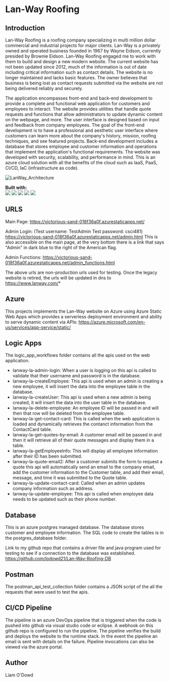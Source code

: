# Lan-Way Roofing

## Introduction


Lan-Way Roofing is a roofing company specializing in multi million dollar commercial and industrial projects for major clients. Lan-Way is a privately owned and operated business founded in 1967 by Wayne Eidson, currently presided by Brownie Eidson. Lan-Way Roofing engaged me to work with them to build and design a new modern website. The current website has not been updated since 2012, much of the information is out of date including critical information such as contact details. The website is no longer maintained and lacks basic features. The owner believes that business is being lost as contact requests submitted via the website are not being delivered reliably and securely. 

The application encompasses front-end and back-end development to provide a complete and functional web application for customers and employees to interact. The website provides utilities that handle quote requests and functions that allow administrators to update dynamic content on the webpage, and more. The user interface is designed based on input and feedback from company employees. The goal of the front-end development is to have a professional and aesthetic user interface where customers can learn more about the company's history, mission, roofing techniques, and see featured projects. Back-end development includes a database that stores employee and customer information and operations that implement the application's functional requirements. The website was developed with security, scalability, and performance in mind. This is an azure cloud solution with all the benefits of the cloud such as laaS, PaaS, CI/CD, IaC (infrastructure as code).

![LanWay_Architecture](https://user-images.githubusercontent.com/60274768/161867950-4f70588c-b2e4-405e-8096-ca95894051ac.jpg)


**Built with:** 
<br/>
<img src="https://img.shields.io/badge/HTML5-E34F26?style=for-the-badge&logo=html5&logoColor=white" />
<img src="https://img.shields.io/badge/CSS3-1572B6?style=for-the-badge&logo=css3&logoColor=white" />
<img src="https://img.shields.io/badge/JavaScript-F7DF1E?style=for-the-badge&logo=javascript&logoColor=black" />
<img src="https://img.shields.io/badge/PostgreSQL-316192?style=for-the-badge&logo=postgresql&logoColor=white" />
<img src="https://img.shields.io/badge/Microsoft_Azure-0089D6?style=for-the-badge&logo=microsoft-azure&logoColor=white" />


## URLS

Main Page:
https://victorious-sand-018f36a0f.azurestaticapps.net/
<br/>

Admin Login:
(Test username: TestAdmin Test password: csci481)
https://victorious-sand-018f36a0f.azurestaticapps.net/admin.html
This is also accessible on the main page, at the very bottom there is a link that says "Admin" in dark blue to the right of the American flag.


Admin Functions:
https://victorious-sand-018f36a0f.azurestaticapps.net/admin_functions.html

The above urls are non-production urls used for testing. Once the legacy website is retired, the urls will be updated in dns to https://www.lanway.com/*

## Azure
This projects implements the Lan-Way website on Azure using Azure Static Web Apps which provides a serverless deployment environment and ability to serve dynamic content via APIs: https://azure.microsoft.com/en-us/services/app-service/static/

## Logic Apps
The logic_app_workflows folder contains all the apis used on the web application.

- lanway-la-admin-login: When a user is logging on this api is called to validate that their username and password is in the database.
- lanway-la-createEmployee: This api is used when an admin is creating a new employee, it will insert the data into the employee table in the database.
- lanway-la-createUser: This api is used when a new admin is being created, it will insert the data into the user table in the database.
- lanway-la-delete-employee: An employee ID will be passed in and will then that row will be deleted from the employee table.
- lanway-la-get-contact-card: This is called when the web application is loaded and dynamically retrieves the contanct information from the ContactCard table.
- lanway-la-get-quotes-by-email: A customer email will be passed in and then it will retrieve all of their quote messages and display them in a table.
- lanway-la-getEmployeeInfo: This will display all employee information after their ID has been submitted.
- lanway-la-quote-email2: After a customer submits the form to request a quote this api will automatically send an email to the company email, add the customer information to the Customer table, and add their email, message, and time it was submitted to the Quote table. 
- lanway-la-update-contact-card: Called when an admin updates company information such as address.
- lanway-la-update-employee: This api is called when employee data needs to be updated such as their phone number. 

## Database
This is an azure postgres managed database. The database stores customer and employee information. The SQL code to create the tables is in the postgres_database folder.

Link to my github repo that contains a driver file and java program used for testing to see if a connection to the database was established. https://github.com/lodowd21/Lan-Way-Roofing-DB

## Postman
The postman_api_test_collection folder contains a JSON script of the all the requests that were used to test the apis.

## CI/CD Pipeline
The pipeline is an azure DevOps pipeline that is triggered when the code is pushed into github via visual studio code or eclipse. A webhook on this github repo is configured to run the pipeline. The pipeline verifies the build and deploys the website to the runtime stack. In the event the pipeline an email is sent with details on the failure. Pipeline invocations can also be viewed via the azure portal. 

## Author
Liam O'Dowd
